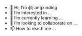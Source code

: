 - 👋 Hi, I’m @jiangxinding
- 👀 I’m interested in ...
- 🌱 I’m currently learning ...
- 💞️ I’m looking to collaborate on ...
- 📫 How to reach me ...

<!---
jiangxinding/jiangxinding is a ✨ special ✨ repository because its `README.md` (this file) appears on your GitHub profile.
You can click the Preview link to take a look at your changes.
--->
